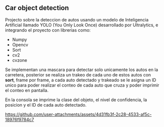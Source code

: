 ## Car object detection

Projecto sobre la deteccion de autos usando un modelo de Inteligencia Artificial llamado YOLO (You Only Look Once) desarrollado por Ultralytics, e integrando el proyecto con librerias como:


- Numpy
- Opencv
- Sort
- cv2
- cvzone


Se implementan una mascara para detectar solo unicamente los autos en la carretera, posterior se realiza un trakeo de cada uno de estos autos con **sort**, frame por frame, a cada auto detectado y trakeado se le asigna un ID unico para poder realizar el conteo de cada auto que cruza y poder imprimir el conteo en pantalla. 


En la consola se imprime la clase del objeto, el nivel de confidencia, la posicion y el ID de cada auto detectado.


https://github.com/user-attachments/assets/4d31fb3f-2c28-4533-af5c-18976f9784c7
